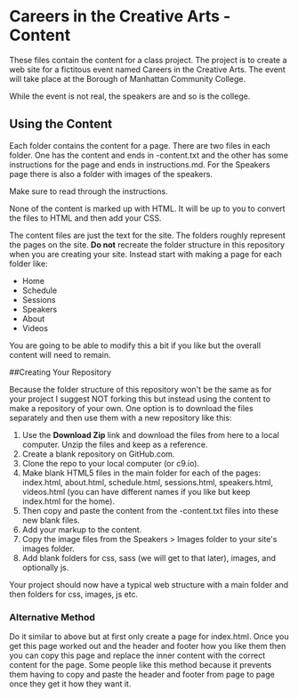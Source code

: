 Careers in the Creative Arts - Content
===============

These files contain the content for a class project. The project is to create a web site for a fictitous event named Careers in the Creative Arts. The event will take place at the Borough of Manhattan Community College. 

While the event is not real, the speakers are and so is the college. 


## Using the Content
Each folder contains the content for a page. There are two files in each folder. One has the content and ends in -content.txt and the other has some instructions for the page and ends in instructions.md. For the Speakers page there is also a folder with images of the speakers.

Make sure to read through the instructions.

None of the content is marked up with HTML. It will be up to you to convert the files to HTML and then add your CSS.

The content files are just the text for the site. The folders roughly represent the pages on the site. **Do not** recreate the folder structure in this repository when you are creating your site. Instead start with making a page for each folder like:

* Home
* Schedule
* Sessions
* Speakers
* About
* Videos

You are going to be able to modify this a bit if you like but the overall content will need to remain.

##Creating Your Repository

Because the folder structure of this repository won't be the same as for your project I suggest NOT forking this but instead using the content to make a repository of your own. One option is to download the files separately and then use them with a new repository like this:

1. Use the **Download Zip** link and download the files from here to a local computer. Unzip the files and keep as a reference.
2. Create a blank repository on GitHub.com.
2. Clone the repo to your local computer (or c9.io).
3. Make blank HTML5 files in the main folder for each of the pages: index.html, about.html, schedule.html, sessions.html, speakers.html, videos.html (you can have different names if you like but keep index.html for the home).
4. Then copy and paste the content from the -content.txt files into these new blank files.
5. Add your markup to the content.
6. Copy the image files from the Speakers > Images folder to your site's images folder.
7. Add blank folders for css, sass (we will get to that later), images, and optionally js.


Your project should now have a typical web structure with a main folder and then folders for css, images, js etc.

### Alternative Method
Do it similar to above but at first only create a page for index.html. Once you get this page worked out and the header and footer how you like them then you can copy this page and replace the inner content with the correct content for the page. Some people like this method because it prevents them having to copy and paste the header and footer from page to page once they get it how they want it.